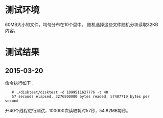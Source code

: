 # 测试环境 #

60MB大小的文件，均匀分布在10个盘中。
随机选择这些文件随机分块读取32KB内容。

# 测试结果 #

## 2015-03-20 ##

   命令执行如下：

       # ./disktest/disktest -d 1099511627776 -t 40
       57 seconds elapsed, 3276800000 bytes readed, 57487719 bytes per second

   开40个线程进行测试，100000次读取耗时57秒，54.82MB每秒。
